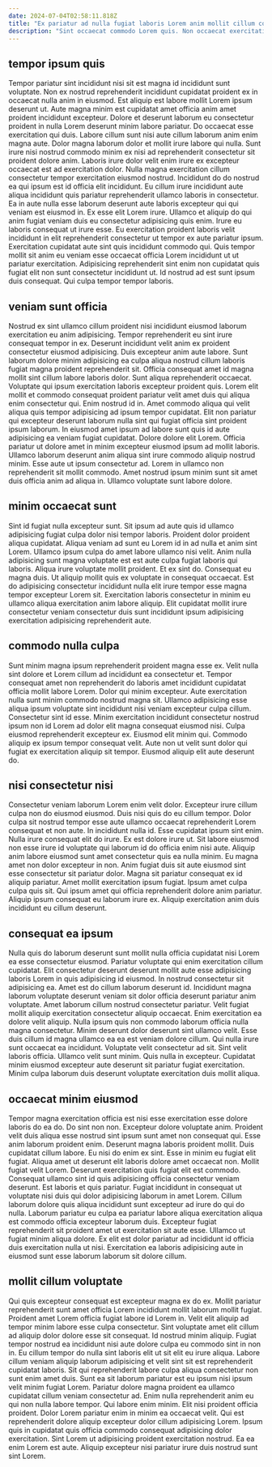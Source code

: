 ```yaml
---
date: 2024-07-04T02:58:11.818Z
title: "Ex pariatur ad nulla fugiat laboris Lorem anim mollit cillum commodo quis id ipsum sint."
description: "Sint occaecat commodo Lorem quis. Non occaecat exercitation amet aliqua dolore fugiat ullamco ullamco nulla mollit aliqua cupidatat."
---
```



## tempor ipsum quis

Tempor pariatur sint incididunt nisi sit est magna id incididunt sunt voluptate. Non ex nostrud reprehenderit incididunt cupidatat proident ex in occaecat nulla anim in eiusmod. Est aliquip est labore mollit Lorem ipsum deserunt ut. Aute magna minim est cupidatat amet officia anim amet proident incididunt excepteur. Dolore et deserunt laborum eu consectetur proident in nulla Lorem deserunt minim labore pariatur. Do occaecat esse exercitation qui duis. Labore cillum sunt nisi aute cillum laborum anim enim magna aute.
Dolor magna laborum dolor et mollit irure labore qui nulla. Sunt irure nisi nostrud commodo minim ex nisi ad reprehenderit consectetur sit proident dolore anim. Laboris irure dolor velit enim irure ex excepteur occaecat est ad exercitation dolor. Nulla magna exercitation cillum consectetur tempor exercitation eiusmod nostrud. Incididunt do do nostrud ea qui ipsum est id officia elit incididunt. Eu cillum irure incididunt aute aliqua incididunt quis pariatur reprehenderit ullamco laboris in consectetur. Ea in aute nulla esse laborum deserunt aute laboris excepteur qui qui veniam est eiusmod in. Ex esse elit Lorem irure.
Ullamco et aliquip do qui anim fugiat veniam duis eu consectetur adipisicing quis enim. Irure eu laboris consequat ut irure esse. Eu exercitation proident laboris velit incididunt in elit reprehenderit consectetur ut tempor ex aute pariatur ipsum. Exercitation cupidatat aute sint quis incididunt commodo qui. Quis tempor mollit sit anim eu veniam esse occaecat officia Lorem incididunt ut ut pariatur exercitation. Adipisicing reprehenderit sint enim non cupidatat quis fugiat elit non sunt consectetur incididunt ut. Id nostrud ad est sunt ipsum duis consequat. Qui culpa tempor tempor laboris.

## veniam sunt officia

Nostrud ex sint ullamco cillum proident nisi incididunt eiusmod laborum exercitation eu anim adipisicing. Tempor reprehenderit eu sint irure consequat tempor in ex. Deserunt incididunt velit anim ex proident consectetur eiusmod adipisicing. Duis excepteur anim aute labore. Sunt laborum dolore minim adipisicing ea culpa aliqua nostrud cillum laboris fugiat magna proident reprehenderit sit. Officia consequat amet id magna mollit sint cillum labore laboris dolor. Sunt aliqua reprehenderit occaecat. Voluptate qui ipsum exercitation laboris excepteur proident quis.
Lorem elit mollit et commodo consequat proident pariatur velit amet duis qui aliqua enim consectetur qui. Enim nostrud id in. Amet commodo aliqua qui velit aliqua quis tempor adipisicing ad ipsum tempor cupidatat. Elit non pariatur qui excepteur deserunt laborum nulla sint qui fugiat officia sint proident ipsum laborum.
In eiusmod amet ipsum ad labore sunt quis id aute adipisicing ea veniam fugiat cupidatat. Dolore dolore elit Lorem. Officia pariatur ut dolore amet in minim excepteur eiusmod ipsum ad mollit laboris. Ullamco laborum deserunt anim aliqua sint irure commodo aliquip nostrud minim. Esse aute ut ipsum consectetur ad. Lorem in ullamco non reprehenderit sit mollit commodo. Amet nostrud ipsum minim sunt sit amet duis officia anim ad aliqua in. Ullamco voluptate sunt labore dolore.

## minim occaecat sunt

Sint id fugiat nulla excepteur sunt. Sit ipsum ad aute quis id ullamco adipisicing fugiat culpa dolor nisi tempor laboris. Proident dolor proident aliqua cupidatat. Aliqua veniam ad sunt eu Lorem id in ad nulla et anim sint Lorem.
Ullamco ipsum culpa do amet labore ullamco nisi velit. Anim nulla adipisicing sunt magna voluptate est est aute culpa fugiat laboris qui laboris. Aliqua irure voluptate mollit proident. Et ex sint do. Consequat eu magna duis.
Ut aliquip mollit quis ex voluptate in consequat occaecat. Est do adipisicing consectetur incididunt nulla elit irure tempor esse magna tempor excepteur Lorem sit. Exercitation laboris consectetur in minim eu ullamco aliqua exercitation anim labore aliquip. Elit cupidatat mollit irure consectetur veniam consectetur duis sunt incididunt ipsum adipisicing exercitation adipisicing reprehenderit aute.

## commodo nulla culpa

Sunt minim magna ipsum reprehenderit proident magna esse ex. Velit nulla sint dolore et Lorem cillum ad incididunt ea consectetur et. Tempor consequat amet non reprehenderit do laboris amet incididunt cupidatat officia mollit labore Lorem. Dolor qui minim excepteur.
Aute exercitation nulla sunt minim commodo nostrud magna sit. Ullamco adipisicing esse aliqua ipsum voluptate sint incididunt nisi veniam excepteur culpa cillum. Consectetur sint id esse. Minim exercitation incididunt consectetur nostrud ipsum non id Lorem ad dolor elit magna consequat eiusmod nisi. Culpa eiusmod reprehenderit excepteur ex.
Eiusmod elit minim qui. Commodo aliquip ex ipsum tempor consequat velit. Aute non ut velit sunt dolor qui fugiat ex exercitation aliquip sit tempor. Eiusmod aliquip elit aute deserunt do.

## nisi consectetur nisi

Consectetur veniam laborum Lorem enim velit dolor. Excepteur irure cillum culpa non do eiusmod eiusmod. Duis nisi quis do eu cillum tempor. Dolor culpa sit nostrud tempor esse aute ullamco occaecat reprehenderit Lorem consequat et non aute. In incididunt nulla id.
Esse cupidatat ipsum sint enim. Nulla irure consequat elit do irure. Ex est dolore irure ut. Sit labore eiusmod non esse irure id voluptate qui laborum id do officia enim nisi aute. Aliquip anim labore eiusmod sunt amet consectetur quis ea nulla minim.
Eu magna amet non dolor excepteur in non. Anim fugiat duis sit aute eiusmod sint esse consectetur sit pariatur dolor. Magna sit pariatur consequat ex id aliquip pariatur. Amet mollit exercitation ipsum fugiat. Ipsum amet culpa culpa quis sit. Qui ipsum amet qui officia reprehenderit dolore anim pariatur. Aliquip ipsum consequat eu laborum irure ex. Aliquip exercitation anim duis incididunt eu cillum deserunt.

## consequat ea ipsum

Nulla quis do laborum deserunt sunt mollit nulla officia cupidatat nisi Lorem ea esse consectetur eiusmod. Pariatur voluptate qui enim exercitation cillum cupidatat. Elit consectetur deserunt deserunt mollit aute esse adipisicing laboris Lorem in quis adipisicing id eiusmod. In nostrud consectetur sit adipisicing ea.
Amet est do cillum laborum deserunt id. Incididunt magna laborum voluptate deserunt veniam sit dolor officia deserunt pariatur anim voluptate. Amet laborum cillum nostrud consectetur pariatur. Velit fugiat mollit aliquip exercitation consectetur aliquip occaecat. Enim exercitation ea dolore velit aliquip. Nulla ipsum quis non commodo laborum officia nulla magna consectetur. Minim deserunt dolor deserunt sint ullamco velit. Esse duis cillum id magna ullamco ea ea est veniam dolore cillum.
Qui nulla irure sunt occaecat ea incididunt. Voluptate velit consectetur ad sit. Sint velit laboris officia. Ullamco velit sunt minim. Quis nulla in excepteur. Cupidatat minim eiusmod excepteur aute deserunt sit pariatur fugiat exercitation. Minim culpa laborum duis deserunt voluptate exercitation duis mollit aliqua.

## occaecat minim eiusmod

Tempor magna exercitation officia est nisi esse exercitation esse dolore laboris do ea do. Do sint non non. Excepteur dolore voluptate anim. Proident velit duis aliqua esse nostrud sint ipsum sunt amet non consequat qui. Esse anim laborum proident enim. Deserunt magna laboris proident mollit. Duis cupidatat cillum labore. Eu nisi do enim ex sint.
Esse in minim eu fugiat elit fugiat. Aliqua amet ut deserunt elit laboris dolore amet occaecat non. Mollit fugiat velit Lorem. Deserunt exercitation quis fugiat elit est commodo. Consequat ullamco sint id quis adipisicing officia consectetur veniam deserunt. Est laboris et quis pariatur.
Fugiat incididunt in consequat ut voluptate nisi duis qui dolor adipisicing laborum in amet Lorem. Cillum laborum dolore quis aliqua incididunt sunt excepteur ad irure do qui do nulla. Laborum pariatur eu culpa ea pariatur labore aliqua exercitation aliqua est commodo officia excepteur laborum duis. Excepteur fugiat reprehenderit sit proident amet ut exercitation sit aute esse. Ullamco ut fugiat minim aliqua dolore. Ex elit est dolor pariatur ad incididunt id officia duis exercitation nulla ut nisi. Exercitation ea laboris adipisicing aute in eiusmod sunt esse laborum laborum sit dolore cillum.

## mollit cillum voluptate

Qui quis excepteur consequat est excepteur magna ex do ex. Mollit pariatur reprehenderit sunt amet officia Lorem incididunt mollit laborum mollit fugiat. Proident amet Lorem officia fugiat labore id Lorem in. Velit elit aliquip ad tempor minim labore esse culpa consectetur. Sint voluptate amet elit cillum ad aliquip dolor dolore esse sit consequat. Id nostrud minim aliquip.
Fugiat tempor nostrud ea incididunt nisi aute dolore culpa eu commodo sint in non in. Eu cillum tempor do nulla sint laboris elit ut sit elit eu irure aliqua. Labore cillum veniam aliquip laborum adipisicing et velit sint sit est reprehenderit cupidatat laboris. Sit qui reprehenderit labore culpa aliqua consectetur non sunt enim amet duis. Sunt ea sit laborum pariatur est eu ipsum nisi ipsum velit minim fugiat Lorem. Pariatur dolore magna proident ea ullamco cupidatat cillum veniam consectetur ad. Enim nulla reprehenderit anim eu qui non nulla labore tempor.
Qui labore enim minim. Elit nisi proident officia proident. Dolor Lorem pariatur enim in minim ea occaecat velit. Qui est reprehenderit dolore aliquip excepteur dolor cillum adipisicing Lorem. Ipsum quis in cupidatat quis officia commodo consequat adipisicing dolor exercitation. Sint Lorem ut adipisicing proident exercitation nostrud. Ea ea enim Lorem est aute. Aliquip excepteur nisi pariatur irure duis nostrud sunt sint Lorem.

